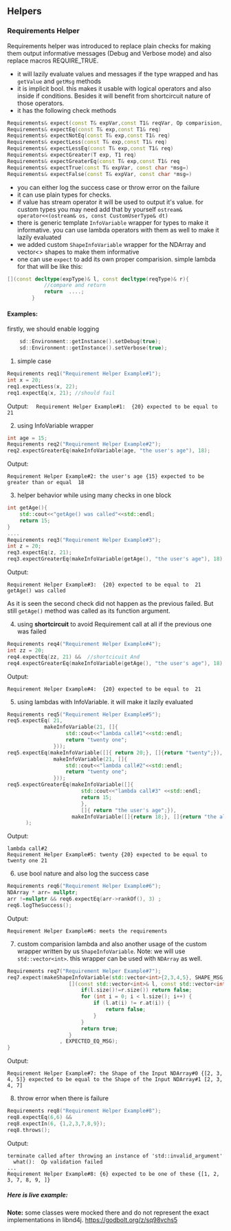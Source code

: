 ## Helpers

### Requirements Helper

Requirements helper was introduced to replace plain checks for making them output informative messages (Debug and Verbose mode) and also replace macros REQUIRE_TRUE.

- it will lazily evaluate values and messages if the type wrapped and has` getValue` and `getMsg` methods
- it is implicit bool. this makes it usable with logical operators and also inside if conditions. Besides it will benefit from shortcircuit nature of those operators.
- it has the following check methods
```cpp
Requirements& expect(const T& expVar,const T1& reqVar, Op comparision, const char *first_half="")
Requirements& expectEq(const T& exp,const T1& req)
Requirements& expectNotEq(const T& exp,const T1& req)
Requirements& expectLess(const T& exp,const T1& req)
Requirements& expectLessEq(const T& exp,const T1& req)
Requirements& expectGreater(T exp, T1 req)
Requirements& expectGreaterEq(const T& exp,const T1& req
Requirements& expectTrue(const T& expVar, const char *msg=)
Requirements& expectFalse(const T& expVar, const char *msg=)
```
- you can either log the success case or throw error on the failure
- it can use plain types for checks. 
- if value has stream operator it will be used to output it's value. for custom types you may need add that by yourself
`ostream& operator<<(ostream& os, const CustomUserType& dt)`
- there is generic template `InfoVariable` wrapper for types to make it informative. you can use lambda operators with them as well to make it lazily evaluated
- we added custom `ShapeInfoVariable` wrapper for the NDArray and vector<> shapes to make them informative
- one can use `expect` to add its own proper comparision. simple lambda for that will be like this:
```cpp
[](const decltype(expType)& l, const decltype(reqType)& r){
            //compare and return
            return  ....;
        }
```

#### Examples:

firstly, we should enable logging
```cpp
    sd::Environment::getInstance().setDebug(true);
    sd::Environment::getInstance().setVerbose(true); 
```

1. simple case

```cpp    
Requirements req1("Requirement Helper Example#1");
int x = 20;
req1.expectLess(x, 22);
req1.expectEq(x, 21); //should fail
```
    
    
Output:
```  Requirement Helper Example#1:  {20} expected to be equal to  21```

2. using InfoVariable wrapper 
```cpp
int age = 15;
Requirements req2("Requirement Helper Example#2");
req2.expectGreaterEq(makeInfoVariable(age, "the user's age"), 18);
```
Output:
```
Requirement Helper Example#2: the user's age {15} expected to be greater than or equal  18
```

3. helper behavior while using many checks in one block
```cpp
int getAge(){
    std::cout<<"getAge() was called"<<std::endl;
    return 15;
}
....
Requirements req3("Requirement Helper Example#3");
int z = 20;
req3.expectEq(z, 21); 
req3.expectGreaterEq(makeInfoVariable(getAge(), "the user's age"), 18);
```
Output:
```
Requirement Helper Example#3:  {20} expected to be equal to  21
getAge() was called
```

As it is seen the second check did not happen as the previous failed. But still ```getAge()``` method was called as its function argument.

4. using **shortcircuit** to avoid Requirement call at all if the previous one was failed
```cpp
Requirements req4("Requirement Helper Example#4");
int zz = 20;
req4.expectEq(zz, 21) &&  //shortcicuit And
req4.expectGreaterEq(makeInfoVariable(getAge(), "the user's age"), 18);
```
Output:
```
Requirement Helper Example#4:  {20} expected to be equal to  21
```
5. using lambdas with InfoVariable. it will make it lazily evaluated 
```cpp
Requirements req5("Requirement Helper Example#5"); 
req5.expectEq( 21, 
            makeInfoVariable(21, []{
                   std::cout<<"lambda call#1"<<std::endl;
                   return "twenty one";
               }));
req5.expectEq(makeInfoVariable([]{ return 20;}, []{return "twenty";}), 
               makeInfoVariable(21, []{
                   std::cout<<"lambda call#2"<<std::endl;
                   return "twenty one";
               }));
req5.expectGreaterEq(makeInfoVariable([]{
                        std::cout<<"lambda call#3" <<std::endl;
                        return 15;
                        }, 
                        []{ return "the user's age";}), 
                     makeInfoVariable([]{return 18;}, []{return "the allowed age";})
      );
```
Output:
```
lambda call#2
Requirement Helper Example#5: twenty {20} expected to be equal to twenty one 21

```

6. use bool nature and also log the success case
```cpp
Requirements req6("Requirement Helper Example#6");
NDArray * arr= nullptr;
arr !=nullptr && req6.expectEq(arr->rankOf(), 3) ;
req6.logTheSuccess();
```
Output:
```
Requirement Helper Example#6: meets the requirements
```

7. custom comparision lambda and also another usage of the custom wrapper written by us ```ShapeInfoVariable```. Note: we will use ```std::vector<int>```. this wrapper can be used with ```NDArray``` as well.
```cpp
Requirements req7("Requirement Helper Example#7");
req7.expect(makeShapeInfoVariable(std::vector<int>{2,3,4,5}, SHAPE_MSG_INPUT0), makeShapeInfoVariable(std::vector<int>{2,3,4,7}, SHAPE_MSG_INPUT1),
                    [](const std::vector<int>& l, const std::vector<int>& r){
                        if(l.size()!=r.size()) return false;
                        for (int i = 0; i < l.size(); i++) {
                            if (l.at(i) != r.at(i)) {
                                return false;
                            }
                        }
                        return true;
                    }
                 , EXPECTED_EQ_MSG);
}
```

Output:
```
Requirement Helper Example#7: the Shape of the Input NDArray#0 {[2, 3, 4, 5]} expected to be equal to the Shape of the Input NDArray#1 [2, 3, 4, 7]
```

8. throw error when there is failure
```cpp
Requirements req8("Requirement Helper Example#8");
req8.expectEq(6,6) &&
req8.expectIn(6, {1,2,3,7,8,9});
req8.throws();
```
Output:
```
terminate called after throwing an instance of 'std::invalid_argument'
  what():  Op validation failed
...
Requirement Helper Example#8: {6} expected to be one of these {[1, 2, 3, 7, 8, 9, ]}
```


##### Here is live example:
**Note:** some classes were mocked  there and do not represent the exact implementations in libnd4j. 
https://godbolt.org/z/sq98vchs5
